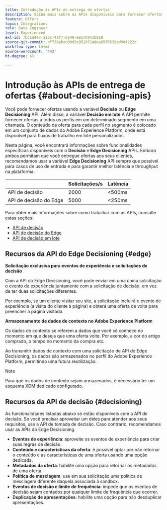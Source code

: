 ```yaml
---
title: Introdução às APIs de entrega de ofertas
description: Saiba mais sobre as APIs disponíveis para fornecer ofertas personalizadas.
feature: Offers
topic: Integrations
role: Data Engineer
level: Experienced
exl-id: 7bc1a4ec-113c-4af7-b549-ee17b843b818
source-git-commit: bf738ebac09d5c852872a8ea85f6532ad9d4222d
workflow-type: tm+mt
source-wordcount: '442'
ht-degree: 6%

---
```


# Introdução às APIs de entrega de ofertas {#about-decisioning-apis}

Você pode fornecer ofertas usando a variável **Decisão** ou **Edge Decisioning** API. Além disso, a variável **Decisão em lote** A API permite fornecer ofertas a todos os perfis em um determinado segmento em uma chamada. O conteúdo da oferta para cada perfil no segmento é colocado em um conjunto de dados do Adobe Experience Platform, onde está disponível para fluxos de trabalho em lote personalizados.

Nesta página, você encontrará informações sobre funcionalidades específicas disponíveis com o **Decisão** e **Edge Decisioning** APIs. Embora ambos permitam que você entregue ofertas aos seus clientes, recomendamos usar a variável **Edge Decisioning** API sempre que possível para casos de uso de entrada e para garantir melhor latência e throughput na plataforma.

|  | Solicitações/s | Latência |
|---|---|---|
| API de decisão | 2000 | &lt;500ms |
| API de decisão do Edge | 5000 | &lt;250ms |

Para obter mais informações sobre como trabalhar com as APIs, consulte estas seções:
* [API de decisão](decisioning-api.md)
* [API de decisão do Edge](edge-decisioning-api.md)
* [API de decisão em lote](batch-decisioning-api.md)

## Recursos da API do Edge Decisioning {#edge}

**Solicitação exclusiva para eventos de experiência e solicitações de decisão**

Com a API do Edge Decisioning, você pode enviar em uma única solicitação o evento de experiência juntamente com a solicitação de decisão, em vez de ter duas solicitações diferentes.

Por exemplo, se um cliente visitar seu site, a solicitação incluirá o evento de experiência (a visita do cliente à página) e obterá uma oferta de volta para preencher a página visitada.

**Armazenamento de dados de contexto no Adobe Experience Platform**

Os dados de contexto se referem a dados que você só conhece no momento em que deseja que uma oferta volte. Por exemplo, a cor do artigo comprado, o tempo no momento da compra etc.

Ao transmitir dados de contexto com uma solicitação de API do Edge Decisioning, os dados são armazenados no perfil do Adobe Experience Platform, permitindo uma futura reutilização.

>[!NOTE]
>
>Para que os dados de contexto sejam armazenados, é necessário ter um esquema XDM dedicado configurado.

## Recursos da API de decisão {#decisioning}

As funcionalidades listadas abaixo só estão disponíveis com a API de decisão. Se você precisar aproveitar um deles para atender aos seus requisitos, use a API de tomada de decisão. Caso contrário, recomendamos usar as APIs do Edge Decisioning.

* **Eventos de experiência**: aproveite os eventos de experiência para criar suas regras de decisão.
* **Conteúdo e características da oferta**: é possível optar por não retornar o conteúdo e as características de uma oferta usando uma opção dedicada.
* **Metadados da oferta**: habilite uma opção para retornar os metadados de uma oferta.
* **Política de mesclagem**: use em sua solicitação uma política de mesclagem diferente daquela associada à sandbox.
* **Eventos de decisão e limite de frequência**: impede que os eventos de decisão sejam contados por qualquer limite de frequência que ocorrer.
* **Duplicação de apresentações**: habilite uma opção para não desduplicar apresentações.
